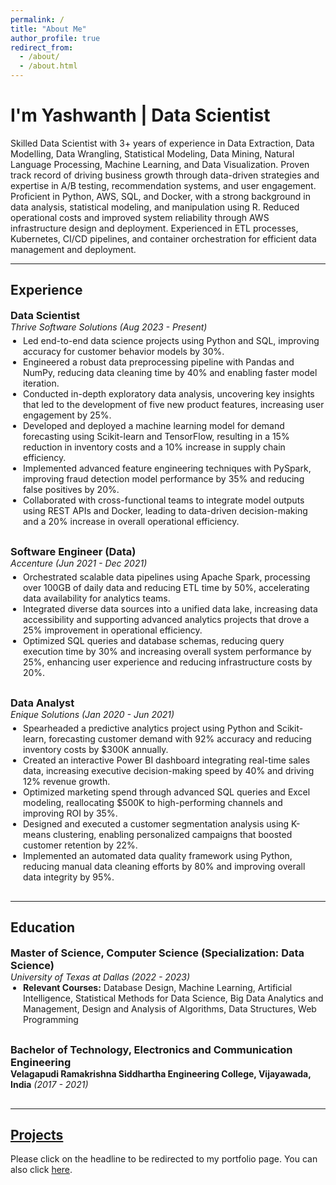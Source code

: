 ```yaml
---
permalink: /
title: "About Me"
author_profile: true
redirect_from: 
  - /about/
  - /about.html
---
```


# I'm Yashwanth | Data Scientist

Skilled Data Scientist with 3+ years of experience in Data Extraction, Data Modelling, Data Wrangling, Statistical Modeling, Data Mining, Natural Language Processing, Machine Learning, and Data Visualization. Proven track record of driving business growth through data-driven strategies and expertise in A/B testing, recommendation systems, and user engagement. Proficient in Python, AWS, SQL, and Docker, with a strong background in data analysis, statistical modeling, and manipulation using R. Reduced operational costs and improved system reliability through AWS infrastructure design and deployment. Experienced in ETL processes, Kubernetes, CI/CD pipelines, and container orchestration for efficient data management and deployment.

---

<style>
  h3, h4, h5, h6 {
    margin: 0;
  }
  .experience-section, .education-section {
    margin-bottom: 30px;
  }
  .company-role, .education-role {
    margin-bottom: 5px;
  }
  .experience-item, .education-item {
    margin-bottom: 5px;
  }
  .experience-item ul, .education-item ul {
    margin: 0;
    padding-left: 20px;
  }
</style>

## Experience

### Data Scientist
<div class="experience-section">
  <div class="company-role">
    <em>Thrive Software Solutions</em> <em>(Aug 2023 - Present)</em>
  </div>
  <div class="experience-item">
    <ul>
      <li>Led end-to-end data science projects using Python and SQL, improving accuracy for customer behavior models by 30%.</li>
      <li>Engineered a robust data preprocessing pipeline with Pandas and NumPy, reducing data cleaning time by 40% and enabling faster model iteration.</li>
      <li>Conducted in-depth exploratory data analysis, uncovering key insights that led to the development of five new product features, increasing user engagement by 25%.</li>
      <li>Developed and deployed a machine learning model for demand forecasting using Scikit-learn and TensorFlow, resulting in a 15% reduction in inventory costs and a 10% increase in supply chain efficiency.</li>
      <li>Implemented advanced feature engineering techniques with PySpark, improving fraud detection model performance by 35% and reducing false positives by 20%.</li>
      <li>Collaborated with cross-functional teams to integrate model outputs using REST APIs and Docker, leading to data-driven decision-making and a 20% increase in overall operational efficiency.</li>
    </ul>
  </div>
</div>

### Software Engineer (Data)
<div class="experience-section">
  <div class="company-role">
    <em>Accenture</em> <em>(Jun 2021 - Dec 2021)</em>
  </div>
  <div class="experience-item">
    <ul>
      <li>Orchestrated scalable data pipelines using Apache Spark, processing over 100GB of daily data and reducing ETL time by 50%, accelerating data availability for analytics teams.</li>
      <li>Integrated diverse data sources into a unified data lake, increasing data accessibility and supporting advanced analytics projects that drove a 25% improvement in operational efficiency.</li>
      <li>Optimized SQL queries and database schemas, reducing query execution time by 30% and increasing overall system performance by 25%, enhancing user experience and reducing infrastructure costs by 20%.</li>
    </ul>
  </div>
</div>

### Data Analyst
<div class="experience-section">
  <div class="company-role">
    <em>Enique Solutions</em> <em>(Jan 2020 - Jun 2021)</em>
  </div>
  <div class="experience-item">
    <ul>
      <li>Spearheaded a predictive analytics project using Python and Scikit-learn, forecasting customer demand with 92% accuracy and reducing inventory costs by $300K annually.</li>
      <li>Created an interactive Power BI dashboard integrating real-time sales data, increasing executive decision-making speed by 40% and driving 12% revenue growth.</li>
      <li>Optimized marketing spend through advanced SQL queries and Excel modeling, reallocating $500K to high-performing channels and improving ROI by 35%.</li>
      <li>Designed and executed a customer segmentation analysis using K-means clustering, enabling personalized campaigns that boosted customer retention by 22%.</li>
      <li>Implemented an automated data quality framework using Python, reducing manual data cleaning efforts by 80% and improving overall data integrity by 95%.</li>
    </ul>
  </div>
</div>

---

## Education

### Master of Science, Computer Science (Specialization: Data Science)
<div class="education-section">
  <div class="education-item">
    <em>University of Texas at Dallas</em> <em>(2022 - 2023)</em>
    <ul>
      <li><strong>Relevant Courses:</strong> Database Design, Machine Learning, Artificial Intelligence, Statistical Methods for Data Science, Big Data Analytics and Management, Design and Analysis of Algorithms, Data Structures, Web Programming</li>
    </ul>
  </div>
</div>

### Bachelor of Technology, Electronics and Communication Engineering
<div class="education-section">
  <div class="education-item">
    <strong>Velagapudi Ramakrishna Siddhartha Engineering College, Vijayawada, India</strong> <em>(2017 - 2021)</em>
  </div>
</div>

---

## [Projects](https://yash413.github.io/Projects/)

Please click on the headline to be redirected to my portfolio page. You can also click [here](https://yash413.github.io/Projects/).